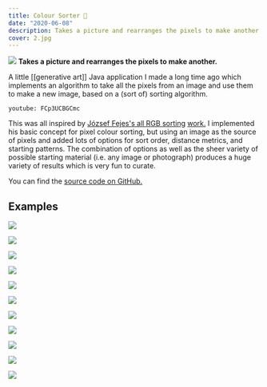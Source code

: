 ```yaml
---
title: Colour Sorter 🌈
date: "2020-06-08"
description: Takes a picture and rearranges the pixels to make another
cover: 2.jpg
---
```


![](ColourSorterLogo.jpg)
__Takes a picture and rearranges the pixels to make another.__

A little [[generative art]] Java application I made a long time ago which implements an algorithm to take all the pixels from an image and use them to make a new image, based on a (sort of) sorting algorithm.

`youtube: FCp3UCBGCmc`

This was all inspired by [József Fejes's all RGB sorting]((https://web.archive.org/web/20180812152126/http://joco.name/2014/03/02/all-rgb-colors-in-one-image/)) [work.](http://rainbowsmoke.hu/home) I implemented his basic concept for pixel colour sorting, but using an image as the source of pixels and added lots of options for sort order, distance metrics, and starting patterns. The combination of options as well as the sheer variety of possible starting material (i.e. any image or photograph) produces a huge variety of results which is very fun to curate.

You can find the [source code on GitHub.](https://github.com/justinpinkney/ColourSorter)

## Examples

![](0.jpg)

![](1.jpg)

![](2.jpg)

![](3.jpg)

![](4.jpg)

![](5.jpg)

![](6.jpg)

![](8.jpg)

![](9.jpg)

![](10.jpg)

![](11.jpg)